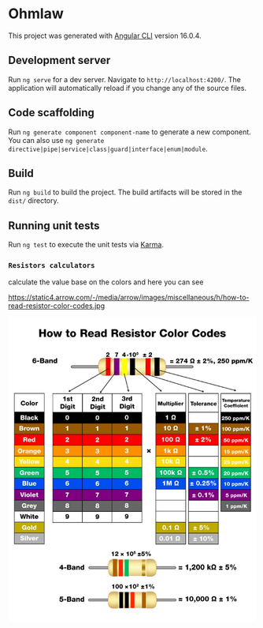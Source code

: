 # Ohmlaw

This project was generated with [Angular CLI](https://github.com/angular/angular-cli) version 16.0.4.

## Development server

Run `ng serve` for a dev server. Navigate to `http://localhost:4200/`. The application will automatically reload if you change any of the source files.

## Code scaffolding

Run `ng generate component component-name` to generate a new component. You can also use `ng generate directive|pipe|service|class|guard|interface|enum|module`.

## Build

Run `ng build` to build the project. The build artifacts will be stored in the `dist/` directory.

## Running unit tests

Run `ng test` to execute the unit tests via [Karma](https://karma-runner.github.io).

### `Resistors calculators`

calculate the value base on the colors
and here you can see

https://static4.arrow.com/-/media/arrow/images/miscellaneous/h/how-to-read-resistor-color-codes.jpg

![Alt text](src/assets/colorCode.jpg)
